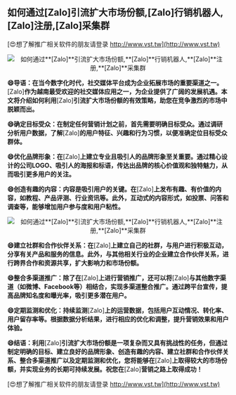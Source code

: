 ## **如何通过**[Zalo]**引流扩大市场份额,**[Zalo]**行销机器人,**[Zalo]**注册,**[Zalo]**采集群**

[😍想了解推广相关软件的朋友请登录 http://www.vst.tw](http://www.vst.tw)

 <center><img src="https://vst.tw/MP4/tuiguang/png/7.png" alt="如何通过**[Zalo]**引流扩大市场份额,**[Zalo]**行销机器人,**[Zalo]**注册,**[Zalo]**采集群"></center>

**😄导语：在当今数字化时代，社交媒体平台成为企业拓展市场的重要渠道之一。**[Zalo]**作为越南最受欢迎的社交媒体应用之一，为企业提供了广阔的发展机遇。本文将介绍如何利用**[Zalo]**引流扩大市场份额的有效策略，助您在竞争激烈的市场中脱颖而出。**

**😄确定目标受众：在制定任何营销计划之前，首先需要明确目标受众。通过调研分析用户数据，了解**[Zalo]**的用户特征、兴趣和行为习惯，以便准确定位目标受众群体。**

**😄优化品牌形象：在**[Zalo]**上建立专业且吸引人的品牌形象至关重要。通过精心设计的公司LOGO、吸引人的海报和标语，传达出品牌的核心价值观和独特魅力，从而吸引更多用户的关注。**

**😄创造有趣的内容：内容是吸引用户的关键。在**[Zalo]**上发布有趣、有价值的内容，如教程、产品评测、行业资讯等。此外，互动式的内容形式，如投票、问答和调查等，能够增加用户参与度和用户粘性。**

 <center><img src="https://vst.tw/MP4/tuiguang/png/7.png" alt="如何通过**[Zalo]**引流扩大市场份额,**[Zalo]**行销机器人,**[Zalo]**注册,**[Zalo]**采集群"></center>

**😄建立社群和合作伙伴关系：在**[Zalo]**上建立自己的社群，与用户进行积极互动，分享有关产品和服务的信息。此外，与其他相关行业的企业建立合作伙伴关系，进行跨界合作和资源共享，扩大影响力和市场份额。**

**😄整合多渠道推广：除了在**[Zalo]**上进行营销推广，还可以将**[Zalo]**与其他数字渠道（如微博、Facebook等）相结合，实现多渠道整合推广。通过跨平台宣传，提高品牌知名度和曝光率，吸引更多潜在用户。**

**😄定期监测和优化：持续监测**[Zalo]**上的运营数据，包括用户互动情况、转化率、用户留存率等。根据数据分析结果，进行相应的优化和调整，提升营销效果和用户体验。**

**😄结语：利用**[Zalo]**引流扩大市场份额是一项复杂而又具有挑战性的任务，但通过制定明确的目标、建立良好的品牌形象、创造有趣的内容、建立社群和合作伙伴关系、整合多渠道推广以及定期监测和优化，您将能够在**[Zalo]**上取得较大的市场份额，并实现业务的长期可持续发展。祝您在**[Zalo]**营销之路上取得成功！**

[😍想了解推广相关软件的朋友请登录 http://www.vst.tw](http://www.vst.tw)



